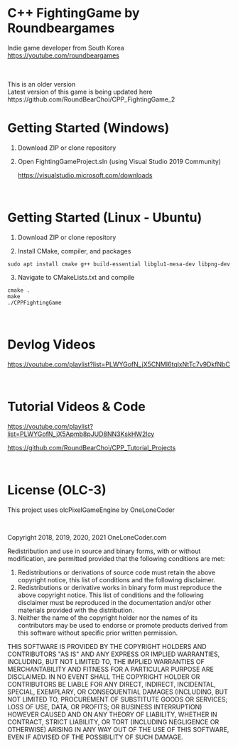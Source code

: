 # C++ FightingGame by Roundbeargames

Indie game developer from South Korea
<br>
https://youtube.com/roundbeargames

<br>
<br>
This is an older version
<br>
Latest version of this game is being updated here
<br>
https://github.com/RoundBearChoi/CPP_FightingGame_2

<br>

# Getting Started (Windows)

1. Download ZIP or clone repository

2. Open FightingGameProject.sln (using Visual Studio 2019 Community)

    https://visualstudio.microsoft.com/downloads

<br>

# Getting Started (Linux - Ubuntu)

1. Download ZIP or clone repository

2. Install CMake, compiler, and packages

```
sudo apt install cmake g++ build-essential libglu1-mesa-dev libpng-dev
```

3. Navigate to CMakeLists.txt and compile

```
cmake .
make
./CPPFightingGame
```

<br>

# Devlog Videos

https://youtube.com/playlist?list=PLWYGofN_jX5CNMI6tqlxNtTc7v9DkfNbC

<br>

# Tutorial Videos & Code

https://youtube.com/playlist?list=PLWYGofN_jX5Apmb8pJUD8NN3KskHW2lcy

https://github.com/RoundBearChoi/CPP_Tutorial_Projects

<br>

# License (OLC-3)

This project uses olcPixelGameEngine by OneLoneCoder

<br>

Copyright 2018, 2019, 2020, 2021 OneLoneCoder.com

Redistribution and use in source and binary forms, with or without modification, are permitted provided that the following conditions are met:

1. Redistributions or derivations of source code must retain the above copyright notice, this list of conditions and the following disclaimer.
2. Redistributions or derivative works in binary form must reproduce the above copyright notice. This list of conditions and the following disclaimer must be reproduced in the documentation and/or other materials provided with the distribution.
3. Neither the name of the copyright holder nor the names of its contributors may be used to endorse or promote products derived from this software without specific prior written permission.

THIS SOFTWARE IS PROVIDED BY THE COPYRIGHT HOLDERS AND CONTRIBUTORS "AS IS" AND ANY EXPRESS OR IMPLIED WARRANTIES, INCLUDING, BUT NOT LIMITED TO, THE IMPLIED WARRANTIES OF MERCHANTABILITY AND FITNESS FOR A PARTICULAR PURPOSE ARE DISCLAIMED. IN NO EVENT SHALL THE COPYRIGHT HOLDER OR CONTRIBUTORS BE LIABLE FOR ANY DIRECT, INDIRECT, INCIDENTAL, SPECIAL, EXEMPLARY, OR CONSEQUENTIAL DAMAGES (INCLUDING, BUT NOT LIMITED TO, PROCUREMENT OF SUBSTITUTE GOODS OR SERVICES; LOSS OF USE, DATA, OR PROFITS; OR BUSINESS INTERRUPTION) HOWEVER CAUSED AND ON ANY THEORY OF LIABILITY, WHETHER IN CONTRACT, STRICT LIABILITY, OR TORT (INCLUDING NEGLIGENCE OR OTHERWISE) ARISING IN ANY WAY OUT OF THE USE OF THIS SOFTWARE, EVEN IF ADVISED OF THE POSSIBILITY OF SUCH DAMAGE.
